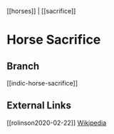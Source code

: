 [[horses]] | [[sacrifice]]
# Horse Sacrifice


## Branch
[[indic-horse-sacrifice]]

## External Links
[[rolinson2020-02-22]]
[Wikipedia](https://en.wikipedia.org/wiki/Horse-sacrifice)